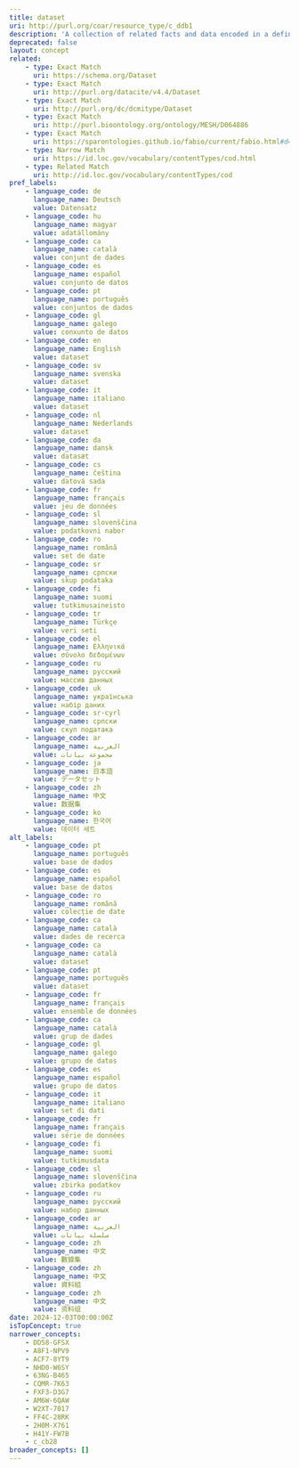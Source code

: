 ```yaml
---
title: dataset
uri: http://purl.org/coar/resource_type/c_ddb1
description: 'A collection of related facts and data encoded in a defined structure. [Source: Adapted from http://purl.org/spar/fabio/Dataset]'
deprecated: false
layout: concept
related:
    - type: Exact Match
      uri: https://schema.org/Dataset
    - type: Exact Match
      uri: http://purl.org/datacite/v4.4/Dataset
    - type: Exact Match
      uri: http://purl.org/dc/dcmitype/Dataset
    - type: Exact Match
      uri: http://purl.bioontology.org/ontology/MESH/D064886
    - type: Exact Match
      uri: https://sparontologies.github.io/fabio/current/fabio.html#d4e2865
    - type: Narrow Match
      uri: https://id.loc.gov/vocabulary/contentTypes/cod.html
    - type: Related Match
      uri: http://id.loc.gov/vocabulary/contentTypes/cod
pref_labels:
    - language_code: de
      language_name: Deutsch
      value: Datensatz
    - language_code: hu
      language_name: magyar
      value: adatállomány
    - language_code: ca
      language_name: català
      value: conjunt de dades
    - language_code: es
      language_name: español
      value: conjunto de datos
    - language_code: pt
      language_name: português
      value: conjuntos de dados
    - language_code: gl
      language_name: galego
      value: conxunto de datos
    - language_code: en
      language_name: English
      value: dataset
    - language_code: sv
      language_name: svenska
      value: dataset
    - language_code: it
      language_name: italiano
      value: dataset
    - language_code: nl
      language_name: Nederlands
      value: dataset
    - language_code: da
      language_name: dansk
      value: datasæt
    - language_code: cs
      language_name: čeština
      value: datová sada
    - language_code: fr
      language_name: français
      value: jeu de données
    - language_code: sl
      language_name: slovenščina
      value: podatkovni nabor
    - language_code: ro
      language_name: română
      value: set de date
    - language_code: sr
      language_name: српски
      value: skup podataka
    - language_code: fi
      language_name: suomi
      value: tutkimusaineisto
    - language_code: tr
      language_name: Türkçe
      value: veri seti
    - language_code: el
      language_name: Ελληνικά
      value: σύνολο δεδομένων
    - language_code: ru
      language_name: русский
      value: массив данных
    - language_code: uk
      language_name: українська
      value: набір даних
    - language_code: sr-cyrl
      language_name: српски
      value: скуп података
    - language_code: ar
      language_name: العربية
      value: مجموعة بيانات
    - language_code: ja
      language_name: 日本語
      value: データセット
    - language_code: zh
      language_name: 中文
      value: 数据集
    - language_code: ko
      language_name: 한국어
      value: 데이터 세트
alt_labels:
    - language_code: pt
      language_name: português
      value: base de dados
    - language_code: es
      language_name: español
      value: base de datos
    - language_code: ro
      language_name: română
      value: colecție de date
    - language_code: ca
      language_name: català
      value: dades de recerca
    - language_code: ca
      language_name: català
      value: dataset
    - language_code: pt
      language_name: português
      value: dataset
    - language_code: fr
      language_name: français
      value: ensemble de données
    - language_code: ca
      language_name: català
      value: grup de dades
    - language_code: gl
      language_name: galego
      value: grupo de datos
    - language_code: es
      language_name: español
      value: grupo de datos
    - language_code: it
      language_name: italiano
      value: set di dati
    - language_code: fr
      language_name: français
      value: série de données
    - language_code: fi
      language_name: suomi
      value: tutkimusdata
    - language_code: sl
      language_name: slovenščina
      value: zbirka podatkov
    - language_code: ru
      language_name: русский
      value: набор данных
    - language_code: ar
      language_name: العربية
      value: سلسلة بيانات
    - language_code: zh
      language_name: 中文
      value: 數據集
    - language_code: zh
      language_name: 中文
      value: 資料組
    - language_code: zh
      language_name: 中文
      value: 资料组
date: 2024-12-03T00:00:00Z
isTopConcept: true
narrower_concepts:
    - DD58-GFSX
    - A8F1-NPV9
    - ACF7-8YT9
    - NHD0-W6SY
    - 63NG-B465
    - CQMR-7K63
    - FXF3-D3G7
    - AM6W-6QAW
    - W2XT-7017
    - FF4C-28RK
    - 2H0M-X761
    - H41Y-FW7B
    - c_cb28
broader_concepts: []
---
```


